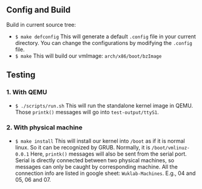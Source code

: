 ## Config and Build

Build in current source tree:
- `$ make defconfig`
        This will generate a default `.config` file in your current directory.
        You can change the configurations by modifying the `.config` file.
- `$ make`
        This will build our vmImage: `arch/x86/boot/bzImage`

## Testing
### 1. With QEMU
- `$ ./scripts/run.sh`
        This will run the standalone kernel image in QEMU.
        Those `printk()` messages will go into `test-output/ttyS1`.

### 2. With physical machine
- `$ make install`
        This will install our kernel into `/boot` as if it is normal linux.
	So it can be recognized by GRUB. Normally, it is `/boot/vmlinuz-0.0.1`
        Here, `printk()` messages will also be sent from the serial port.
        Serial is directly connected between two physical machines, so messages
        can only be caught by corresponding machine. All the connection info
        are listed in google sheet: `Wuklab-Machines`. E.g., 04 and 05, 06 and 07.
